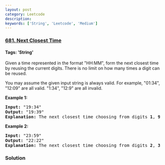 ```yaml
---
layout: post
category: Leetcode
description: 
keywords: ['String', 'Leetcode', 'Medium']
---
```

### [681. Next Closest Time](https://leetcode.com/problems/next-closest-time)

#### Tags: 'String'

<div class="content__u3I1 question-content__JfgR"><div><p>Given a time represented in the format "HH:MM", form the next closest time by reusing the current digits. There is no limit on how many times a digit can be reused.</p>
<p>You may assume the given input string is always valid. For example, "01:34", "12:09" are all valid. "1:34", "12:9" are all invalid.</p>
<p><b>Example 1:</b>
</p><pre><b>Input:</b> "19:34"
<b>Output:</b> "19:39"
<b>Explanation:</b> The next closest time choosing from digits <b>1</b>, <b>9</b>, <b>3</b>, <b>4</b>, is <b>19:39</b>, which occurs 5 minutes later.  It is not <b>19:33</b>, because this occurs 23 hours and 59 minutes later.
</pre>
<p></p>
<p><b>Example 2:</b>
</p><pre><b>Input:</b> "23:59"
<b>Output:</b> "22:22"
<b>Explanation:</b> The next closest time choosing from digits <b>2</b>, <b>3</b>, <b>5</b>, <b>9</b>, is <b>22:22</b>. It may be assumed that the returned time is next day's time since it is smaller than the input time numerically.
</pre>
<p></p></div></div>

### Solution
